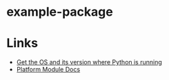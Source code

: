 # example-package

# Links

- [Get the OS and its version where Python is running](https://note.nkmk.me/en/python-platform-system-release-version/)
- [Platform Module Docs](https://docs.python.org/3/library/platform.html)
